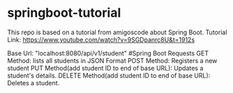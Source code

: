 # springboot-tutorial
This repo is based on a tutorial from amigoscode about Spring Boot.
Tutorial Link: https://www.youtube.com/watch?v=9SGDpanrc8U&t=1912s

Base Url: "localhost:8080/api/v1/student"
#Spring Boot Requests
GET Method: lists all students in JSON Format
POST Method: Registers a new student
PUT Method(add student ID to end of base URL): Updates a student's details.
DELETE Method(add student ID to end of base URL): Deletes a student.
